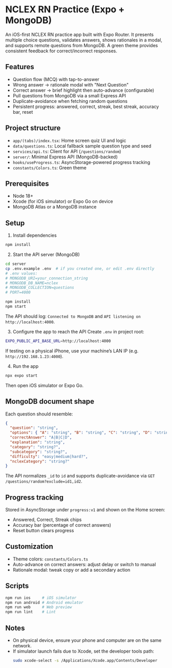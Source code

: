 # NCLEX RN Practice (Expo + MongoDB)

An iOS-first NCLEX RN practice app built with Expo Router. It presents multiple choice questions, validates answers, shows rationales in a modal, and supports remote questions from MongoDB. A green theme provides consistent feedback for correct/incorrect responses.

## Features
- Question flow (MCQ) with tap-to-answer
- Wrong answer -> rationale modal with "Next Question"
- Correct answer -> brief highlight then auto-advance (configurable)
- Pull questions from MongoDB via a small Express API
- Duplicate-avoidance when fetching random questions
- Persistent progress: answered, correct, streak, best streak, accuracy bar, reset

## Project structure
- `app/(tabs)/index.tsx`: Home screen quiz UI and logic
- `data/questions.ts`: Local fallback sample question type and seed
- `services/api.ts`: Client for API (`/questions/random`)
- `server/`: Minimal Express API (MongoDB-backed)
- `hooks/useProgress.ts`: AsyncStorage-powered progress tracking
- `constants/Colors.ts`: Green theme

## Prerequisites
- Node 18+
- Xcode (for iOS simulator) or Expo Go on device
- MongoDB Atlas or a MongoDB instance

## Setup
1) Install dependencies
```bash
npm install
```

2) Start the API server (MongoDB)
```bash
cd server
cp .env.example .env  # if you created one, or edit .env directly
# .env values:
# MONGODB_URI=your_connection_string
# MONGODB_DB_NAME=nclex
# MONGODB_COLLECTION=questions
# PORT=4000

npm install
npm start
```
The API should log: `Connected to MongoDB` and `API listening on http://localhost:4000`.

3) Configure the app to reach the API
Create `.env` in project root:
```bash
EXPO_PUBLIC_API_BASE_URL=http://localhost:4000
```
If testing on a physical iPhone, use your machine’s LAN IP (e.g. `http://192.168.1.23:4000`).

4) Run the app
```bash
npx expo start
```
Then open iOS simulator or Expo Go.

## MongoDB document shape
Each question should resemble:
```json
{
  "question": "string",
  "options": { "A": "string", "B": "string", "C": "string", "D": "string" },
  "correctAnswer": "A|B|C|D",
  "explanation": "string",
  "category": "string?",
  "subcategory": "string?",
  "difficulty": "easy|medium|hard?",
  "nclexCategory": "string?"
}
```
The API normalizes `_id` to `id` and supports duplicate-avoidance via `GET /questions/random?exclude=id1,id2`.

## Progress tracking
Stored in AsyncStorage under `progress:v1` and shown on the Home screen:
- Answered, Correct, Streak chips
- Accuracy bar (percentage of correct answers)
- Reset button clears progress

## Customization
- Theme colors: `constants/Colors.ts`
- Auto-advance on correct answers: adjust delay or switch to manual
- Rationale modal: tweak copy or add a secondary action

## Scripts
```bash
npm run ios     # iOS simulator
npm run android # Android emulator
npm run web     # Web preview
npm run lint    # Lint
```

## Notes
- On physical device, ensure your phone and computer are on the same network.
- If simulator launch fails due to Xcode, set the developer tools path:
  ```bash
  sudo xcode-select -s /Applications/Xcode.app/Contents/Developer
  ```

